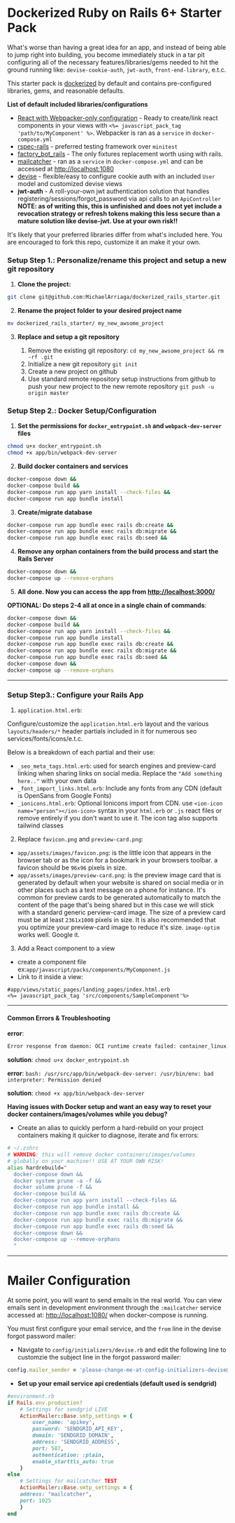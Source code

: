# Dockerized Ruby on Rails 6+ Starter Pack

What's worse than having a great idea for an app, and instead of being able to jump right into building, you become immediately stuck in a tar pit configuring all of the necessary features/libraries/gems needed to hit the ground running like: `devise-cookie-auth`, `jwt-auth`, `front-end-library`, e.t.c.

This starter pack is [dockerized](https://developerexperience.io/practices/dockerizing) by default and contains pre-configured libraries, gems, and reasonable defaults.

**List of default included libraries/configurations**

- [React with Webpacker-only configuration](https://github.com/rails/webpacker) - Ready to create/link react components in your views with `<%= javascript_pack_tag 'path/to/MyComponent' %>`. Webpacker is ran as a `service` in `docker-compose.yml`
- [rspec-rails](https://github.com/rspec/rspec-rails) - preferred testing framework over `minitest`
- [factory_bot_rails](https://github.com/thoughtbot/factory_bot_rails) - The only fixtures replacement worth using with rails.
- [mailcatcher](https://github.com/sj26/mailcatcher/) - ran as a `service` in `docker-compose.yml` and can be accessed at [http://localhost:1080](http://localhost:1080)
- [devise](https://github.com/heartcombo/devise) - flexible/easy to configure cookie auth with an included `User` model and customized devise views
- **jwt-auth** - A roll-your-own jwt authentication solution that handles registering/sessions/forgot_password via api calls to an `ApiController` **NOTE: as of writing this, this is unfinished and does not yet include a revocation strategy or refresh tokens making this less secure than a mature solution like devise-jwt. Use at your own risk!!**

It's likely that your preferred libraries differ from what's included here. You are encouraged to fork this repo, customize it an make it your own.

### Setup Step 1.: Personalize/rename this project and setup a new git repository

1. **Clone the project:**

```bash
git clone git@github.com:MichaelArriaga/dockerized_rails_starter.git
```

2. **Rename the project folder to your desired project name**

```bash
mv dockerized_rails_starter/ my_new_awsome_project
```

3. **Replace and setup a git repository**

   1. Remove the existing git repository: `cd my_new_awsome_project && rm -rf .git`
   2. Initialize a new git repository `git init`
   3. Create a new project on github
   4. Use standard remote repository setup instructions from github to push your new project to the new remote repository `git push -u origin master`

### Setup Step 2.: Docker Setup/Configuration

1. **Set the permissions for `docker_entrypoint.sh` and `webpack-dev-server` files**

```bash
chmod u+x docker_entrypoint.sh
chmod +x app/bin/webpack-dev-server
```

2. **Build docker containers and services**

```bash
docker-compose down &&
docker-compose build &&
docker-compose run app yarn install --check-files &&
docker-compose run app bundle install
```

3. **Create/migrate database**

```bash
docker-compose run app bundle exec rails db:create &&
docker-compose run app bundle exec rails db:migrate &&
docker-compose run app bundle exec rails db:seed &&
```

4. **Remove any orphan containers from the build process and start the Rails Server**

```bash
docker-compose down &&
docker-compose up --remove-orphans
```

5. **All done. Now you can access the app from [http://localhost:3000/](http://localhost:3000/)**

**OPTIONAL: Do steps 2-4 all at once in a single chain of commands**:

```bash
docker-compose down &&
docker-compose build &&
docker-compose run app yarn install --check-files &&
docker-compose run app bundle install
docker-compose run app bundle exec rails db:create &&
docker-compose run app bundle exec rails db:migrate &&
docker-compose run app bundle exec rails db:seed &&
docker-compose down &&
docker-compose up --remove-orphans

```

---

### Setup Step3.: Configure your Rails App

1. `application.html.erb`:

Configure/customize the `application.html.erb` layout and the various `layouts/headers/*` header partials included in it for numerous seo services/fonts/icons/e.t.c.

Below is a breakdown of each partial and their use:

- `_seo_meta_tags.html.erb`: used for search engines and preview-card linking when sharing links on social media. Replace the `"Add something here.."` with your own data
- `_font_import_links.html.erb`: Include any fonts from any CDN (default is OpenSans from Google Fonts)
- `_ionicons.html.erb`: Optional Ionicons import from CDN. use `<ion-icon name="person"></ion-icon>` syntax in your `html.erb` or `.js` react files or remove entirely if you don't want to use it. The icon tag also supports tailwind classes

2. Replace `favicon.png` and `preview-card.png`:

- `app/assets/images/favicon.png`: is the little icon that appears in the browser tab or as the icon for a bookmark in your browsers toolbar. a favicon should be `96x96` pixels in size.
- `app/assets/images/preview-card.png`: is the preview image card that is generated by default when your website is shared on social media or in other places such as a text message on a phone for instance. It's common for preview cards to be generated automatically to match the content of the page that's being shared but in this case we will stick with a standard generic perview-card image. The size of a preview card must be at least `2361x1000` pixels in size. It is also recommended that you optimize your preview-card image to reduce it's size. `image-optim` works well. Google it.

3. Add a React component to a view

- create a component file ex:`app/javascript/packs/components/MyComponent.js`
- Link to it inside a view:

```erb
#app/views/static_pages/landing_pages/index.html.erb
<%= javascript_pack_tag 'src/components/SampleComponent'%>
```

---

#### Common Errors & Troubleshooting

**error**:

```bash
Error response from daemon: OCI runtime create failed: container_linux.go:370: starting container process caused: exec: "./docker_entrypoint.sh": permission denied: unknown
```

**solution**: `chmod u+x docker_entrypoint.sh`

**error**:
`bash: /usr/src/app/bin/webpack-dev-server: /usr/bin/env: bad interpreter: Permission denied`

**solution**: `chmod +x app/bin/webpack-dev-server`

**Having issues with Docker setup and want an easy way to reset your docker containers/images/volumes while you debug?**

- Create an alias to quickly perform a hard-rebuild on your project containers making it quicker to diagnose, iterate and fix errors:

```bash
# ~/.zshrc
# WARNING: this will remove docker containers/images/volumes
# globally on your machine!! USE AT YOUR OWN RISK!
alias hardrebuild="
  docker-compose down &&
  docker system prune -a -f &&
  docker volume prune -f &&
  docker-compose build &&
  docker-compose run app yarn install --check-files &&
  docker-compose run app bundle install &&
  docker-compose run app bundle exec rails db:create &&
  docker-compose run app bundle exec rails db:migrate &&
  docker-compose run app bundle exec rails db:seed &&
  docker-compose down &&
  docker-compose up --remove-orphans
  "
```

---

# Mailer Configuration

At some point, you will want to send emails in the real world. You can view emails sent in development environment through the `:mailcatcher` service accessed at: [http://localhost:1080/](http://localhost:1080/) when docker-compose is running.

You must first configure your email service, and the `from` line in the devise forgot password mailer:

- Navigate to `config/initializers/devise.rb` and edit the following line to customzie the subject line in the forgot password mailer:

```ruby
config.mailer_sender = 'please-change-me-at-config-initializers-devise@example.com'
```

- **Set up your email service api credentials (default used is sendgrid)**

```ruby
#environment.rb
if Rails.env.production?
	# Settings for sendgrid LIVE
	ActionMailer::Base.smtp_settings = {
		user_name: 'apikey',
		password: 'SENDGRID_API_KEY',
		domain: 'SENDGRID_DOMAIN',
		address: 'SENDGRID_ADDRESS',
		port: 587,
		authentication: :plain,
		enable_starttls_auto: true
	}
else
	# Settings for mailcatcher TEST
	ActionMailer::Base.smtp_settings = {
	address: "mailcatcher",
	port: 1025
	}
end
```
